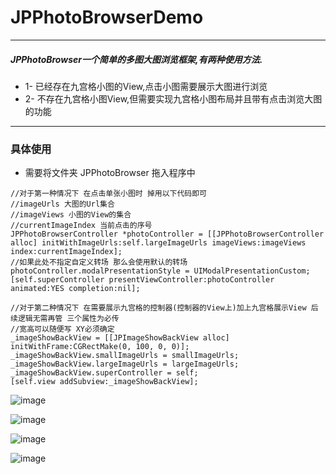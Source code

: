 # JPPhotoBrowserDemo


----------
##### JPPhotoBrowser一个简单的多图大图浏览框架,有两种使用方法.
- 1- 已经存在九宫格小图的View,点击小图需要展示大图进行浏览
- 2- 不存在九宫格小图View,但需要实现九宫格小图布局并且带有点击浏览大图的功能 

----------
### 具体使用      
- 需要将文件夹 JPPhotoBrowser 拖入程序中

```
//对于第一种情况下 在点击单张小图时 掉用以下代码即可
//imageUrls 大图的Url集合
//imageViews 小图的View的集合
//currentImageIndex 当前点击的序号
JPPhotoBrowserController *photoController = [[JPPhotoBrowserController alloc] initWithImageUrls:self.largeImageUrls imageViews:imageViews index:currentImageIndex];
//如果此处不指定自定义转场 那么会使用默认的转场
photoController.modalPresentationStyle = UIModalPresentationCustom;
[self.superController presentViewController:photoController animated:YES completion:nil];

```

```
//对于第二种情况下 在需要展示九宫格的控制器(控制器的View上)加上九宫格展示View 后续逻辑无需再管 三个属性为必传
//宽高可以随便写 XY必须确定
_imageShowBackView = [[JPImageShowBackView alloc] initWithFrame:CGRectMake(0, 100, 0, 0)];
_imageShowBackView.smallImageUrls = smallImageUrls;
_imageShowBackView.largeImageUrls = largeImageUrls;
_imageShowBackView.superController = self;
[self.view addSubview:_imageShowBackView];

```

![image](https://github.com/baiyidjp/JPPhotoBrowserDemo/blob/master/GifImages/photoBrowser.gif?raw=true)     


![image](https://github.com/baiyidjp/JPPhotoBrowserDemo/blob/master/GifImages/photoBrowser1.gif?raw=true)     


![image](https://github.com/baiyidjp/JPPhotoBrowserDemo/blob/master/GifImages/photoBrowser4.gif?raw=true)     



![image](https://github.com/baiyidjp/JPPhotoBrowserDemo/blob/master/GifImages/photoBrowser5.gif?raw=true)   


